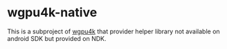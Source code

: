 # wgpu4k-native

This is a subproject of [wgpu4k](https://github.com/wgpu4k/wgpu4k) that provider helper library not available on android SDK but provided on NDK.
